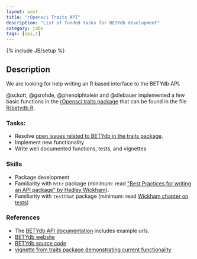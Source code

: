 ```yaml
---
layout: post
title: "rOpensci Traits API"
description: "List of funded tasks for BETYdb development"
category: jobs
tags: [api,r]
---
```

{% include JB/setup %}

## Description 
We are looking for help writing an R based interface to the BETYdb API.

@sckott, @gsrohde, @phenolphtalein and @dlebauer implemented a few basic functions in the [rOpensci traits package](https://github.com/ropensci/traits/) that can be found in the file [R/betydb.R](https://github.com/ropensci/traits/blob/master/R/betydb.R).

### Tasks:

* Resolve  [open issues related to BETYdb in the traits package](https://goo.gl/bzRzw1).
* Implement new functionality
* Write well documented functions, tests, and vignettes

### Skills

* Package development
* Familiarity with `httr` package  (minimum: read ["Best Practices for writing an API package" by Hadley Wickham](https://cran.r-project.org/web/packages/httr/vignettes/api-packages.html)).
* Familiarity with `testthat` package (minimum: read [Wickham chapter on tests](http://r-pkgs.had.co.nz/tests.html))

### References

* The [BETYdb API documentation](https://authorea.com/users/5574/articles/7062/_show_article#sec__colon__betyapi) includes example urls.
* [BETYdb website](https://betydb.org)
* [BETYdb source code](https://github.com/pecanproject/bety)
* [vignette from traits package demonstrating current functionality](https://github.com/ropensci/traits/blob/master/vignettes/betydb.Rmd)

